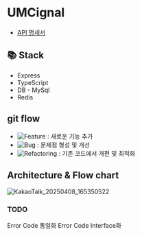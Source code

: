 # UMCignal

- [API 명세서](https://www.notion.so/makeus-challenge/API-1b3b57f4596b81cf9a65d09a11696623)

## **📚 Stack**

- Express
- TypeScript
- DB - MySql
- Redis


## git flow
- ![Feature](https://img.shields.io/badge/feature-4CAF50?style=flat-square&logoColor=white) : 새로운 기능 추가  
- ![Bug](https://img.shields.io/badge/bug-F44336?style=flat-square&logoColor=white) : 문제점 형성 및 개선  
- ![Refactoring](https://img.shields.io/badge/refactoring-FF9800?style=flat-square&logoColor=white) : 기존 코드에서 개편 및 최적화  



## Architecture & Flow chart
![KakaoTalk_20250408_165350522](https://github.com/user-attachments/assets/083fd146-31c4-4570-a4ae-affd90354e64)


### TODO
Error Code 통일화
Error Code Interface화
